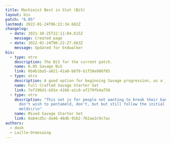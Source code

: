 ```yaml
---
title: Machinist Best in Slot (BiS)
layout: bis
patch: "6.05"
lastmod: 2022-01-24T06:22:34.682Z
changelog:
  - date: 2021-10-25T22:11:04.615Z
    message: Created page
  - date: 2022-01-24T06:22:27.663Z
    message: Updated for Endwalker
bis:
  - type: etro
    description: The BiS for the current patch.
    name: 6.05 Savage BiS
    link: 6b4b1ba5-a821-41a0-b070-b1f50e986f85
  - type: etro
    description: A good option for beginning Savage progression, as a jumping-in point.
    name: Full Crafted Savage Starter Set
    link: 7ef196d1-b91e-4166-a1c0-af279fb4a758
  - type: etro
    description: "This set is for people not wanting to break their bank. If you
      don't wish to pentameld, don't, but but still follow the initial
      melds\r\n"
    name: Mixed Savage Starter Set
    link: 0ab4cd5c-da46-48db-91b2-762ae2c9c7ac
authors:
  - dook
  - Laille-Ormesaing
---
```

